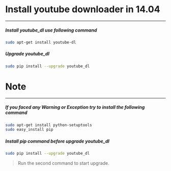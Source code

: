 # **Install youtube downloader in 14.04**
---

##### Install youtube_dl use following command

```sh
sudo apt-get install youtube-dl
```

##### Upgrade youtube_dl

```sh
sudo pip install --upgrade youtube_dl
```

# **Note**
---

##### If you faced any Warning or Exception try to install the following command

```sh
sudo apt-get install python-setuptools
sudo easy_install pip
```
##### Install pip command before upgrade youtube_dl

```sh
sudo pip install --upgrade youtube_dl
```

> Run the second command to start upgrade.